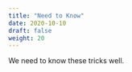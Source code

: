 ```yaml
---
title: "Need to Know"
date: 2020-10-10
draft: false
weight: 20
---
```


We need to know these tricks well.
